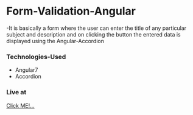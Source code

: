 # Form-Validation-Angular
-It is basically a form where the user can enter the title of any particular subject and description and on clicking the button the
  entered data is displayed using the Angular-Accordion

### Technologies-Used
- Angular7
- Accordion

### Live at
[Click ME!...](https://manik410.github.io/Form-Validation-Angular/)

